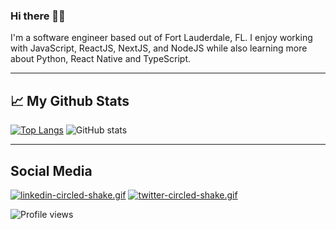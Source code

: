 ### Hi there 👋🏿 

I'm a software engineer based out of Fort Lauderdale, FL. I enjoy working with JavaScript, ReactJS, NextJS, and NodeJS while also learning more about Python, React Native and TypeScript.

--- 

## 📈 My Github Stats
[![Top Langs](https://github-readme-stats.vercel.app/api/top-langs/?username=juniordugue)](https://github.com/anuraghazra/github-readme-stats) ![GitHub stats](https://github-readme-stats.vercel.app/api?username=juniordugue&show_icons=true)

--- 

## Social Media
[![linkedin-circled-shake.gif](https://s8.gifyu.com/images/linkedin-circled-shake.gif)](https://www.linkedin.com/in/junior-dugue/)
[![twitter-circled-shake.gif](https://s8.gifyu.com/images/twitter-circled-shake.gif)](https://twitter.com/realnamejr)


![Profile views](https://gpvc.arturio.dev/juniordugue)




<!--
**JuniorDugue/JuniorDugue** is a ✨ _special_ ✨ repository because its `README.md` (this file) appears on your GitHub profile.
Here are some ideas to get you started:

- 🔭 I’m currently working on ...
- 🌱 I’m currently learning ...
- 👯 I’m looking to collaborate on ...
- 🤔 I’m looking for help with ...
- 💬 Ask me about ...
- 📫 How to reach me: ...
- 😄 Pronouns: ...
- ⚡ Fun fact: ...
-->
